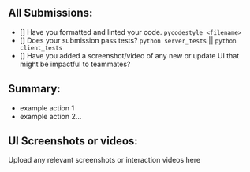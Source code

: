 ## All Submissions:
 - [] Have you formatted and linted your code. ```pycodestyle <filename>```
 - [] Does your submission pass tests? ```python server_tests``` || ```python client_tests```
 - [] Have you added a screenshot/video of any new or update UI that might be impactful to teammates?
 
 ## Summary:
  - example action 1
  - example action 2...

## UI Screenshots or videos:
  Upload any relevant screenshots or interaction videos here
